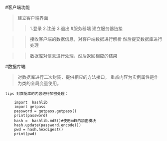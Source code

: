 #客户端功能
>建立客户端界面
>> 1.登录
   2.注册
   3.退出
#服务器端
>建立服务器链接

>>接收客户端的数据信息，对客户端数据进行解析
  然后提交数据库进行处理
  
>>数据库对信息进行处理，然后返回相应的结果

#数据库端
>对数据库进行二次封装，提供相应的方法接口，
重点内容为实例属性是作为类的全局变量使用。

    tips 对数据库的内容进行加密处理：
    
        import  hashlib
        import getpass
        password = getpass.getpass()
        print(password)
        hash =  hashlib.md5()#使用md5的加密模块
        hash.update(password.encode())
        pwd = hash.hexdigest()
        print(pwd)                                                                                                                                                                                                                                     
       
        
